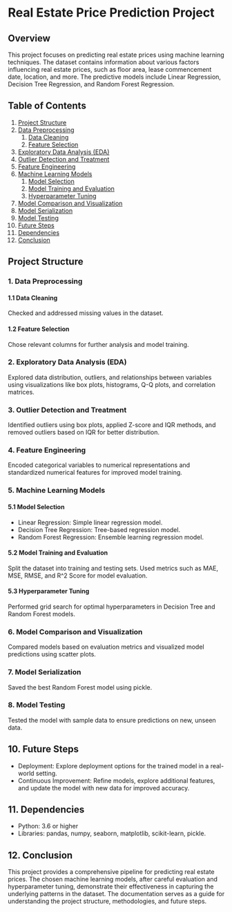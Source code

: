 # Real Estate Price Prediction Project

## Overview
This project focuses on predicting real estate prices using machine learning techniques. The dataset contains information about various factors influencing real estate prices, such as floor area, lease commencement date, location, and more. The predictive models include Linear Regression, Decision Tree Regression, and Random Forest Regression.

## Table of Contents
1. [Project Structure](#project-structure)
2. [Data Preprocessing](#data-preprocessing)
    1. [Data Cleaning](#11-data-cleaning)
    2. [Feature Selection](#12-feature-selection)
3. [Exploratory Data Analysis (EDA)](#exploratory-data-analysis-eda)
4. [Outlier Detection and Treatment](#outlier-detection-and-treatment)
5. [Feature Engineering](#feature-engineering)
6. [Machine Learning Models](#machine-learning-models)
    1. [Model Selection](#51-model-selection)
    2. [Model Training and Evaluation](#52-model-training-and-evaluation)
    3. [Hyperparameter Tuning](#53-hyperparameter-tuning)
7. [Model Comparison and Visualization](#model-comparison-and-visualization)
8. [Model Serialization](#model-serialization)
9. [Model Testing](#model-testing)
10. [Future Steps](#future-steps)
11. [Dependencies](#dependencies)
12. [Conclusion](#conclusion)

## Project Structure

### 1. Data Preprocessing
#### 1.1 Data Cleaning
Checked and addressed missing values in the dataset.

#### 1.2 Feature Selection
Chose relevant columns for further analysis and model training.

### 2. Exploratory Data Analysis (EDA)
Explored data distribution, outliers, and relationships between variables using visualizations like box plots, histograms, Q-Q plots, and correlation matrices.

### 3. Outlier Detection and Treatment
Identified outliers using box plots, applied Z-score and IQR methods, and removed outliers based on IQR for better distribution.

### 4. Feature Engineering
Encoded categorical variables to numerical representations and standardized numerical features for improved model training.

### 5. Machine Learning Models
#### 5.1 Model Selection
- Linear Regression: Simple linear regression model.
- Decision Tree Regression: Tree-based regression model.
- Random Forest Regression: Ensemble learning regression model.

#### 5.2 Model Training and Evaluation
Split the dataset into training and testing sets. Used metrics such as MAE, MSE, RMSE, and R^2 Score for model evaluation.

#### 5.3 Hyperparameter Tuning
Performed grid search for optimal hyperparameters in Decision Tree and Random Forest models.

### 6. Model Comparison and Visualization
Compared models based on evaluation metrics and visualized model predictions using scatter plots.

### 7. Model Serialization
Saved the best Random Forest model using pickle.

### 8. Model Testing
Tested the model with sample data to ensure predictions on new, unseen data.

## 10. Future Steps
- Deployment: Explore deployment options for the trained model in a real-world setting.
- Continuous Improvement: Refine models, explore additional features, and update the model with new data for improved accuracy.

## 11. Dependencies
- Python: 3.6 or higher
- Libraries: pandas, numpy, seaborn, matplotlib, scikit-learn, pickle.

## 12. Conclusion
This project provides a comprehensive pipeline for predicting real estate prices. The chosen machine learning models, after careful evaluation and hyperparameter tuning, demonstrate their effectiveness in capturing the underlying patterns in the dataset. The documentation serves as a guide for understanding the project structure, methodologies, and future steps.

